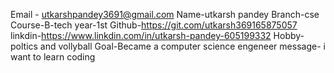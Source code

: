 Email - utkarshpandey3691@gmail.com 
Name-utkarsh pandey 
Branch-cse
Course-B-tech
year-1st 
Github-https://git.com/utkarsh369165875057
linkdin-https://www.linkdin.com/in/utkarsh-pandey-605199332
Hobby-poltics and vollyball
Goal-Became a computer science engeneer
message- i want to learn coding 
